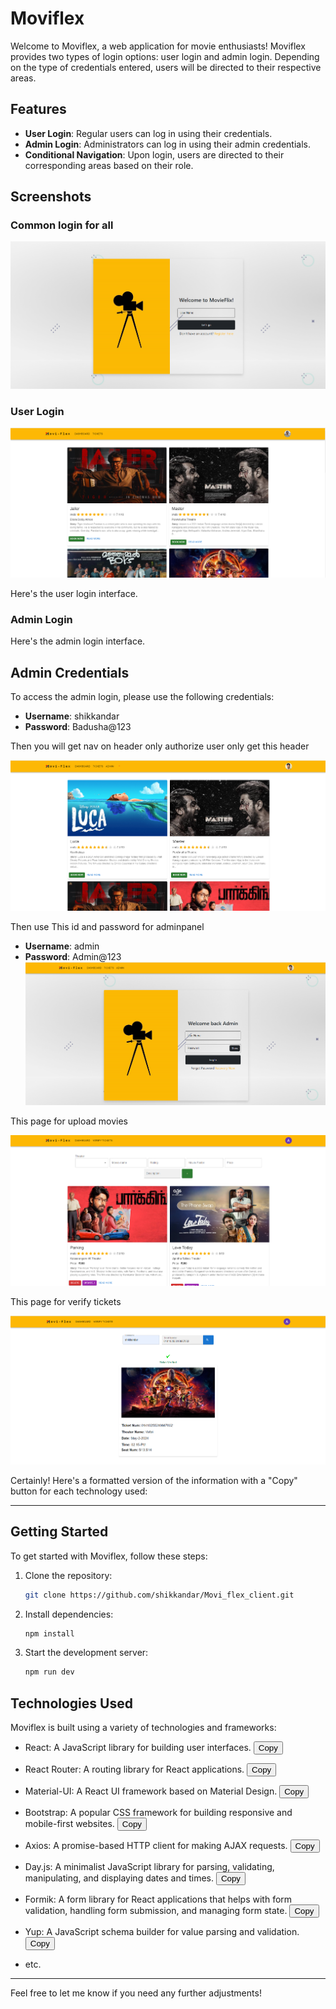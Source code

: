 # Moviflex

Welcome to Moviflex, a web application for movie enthusiasts! Moviflex provides two types of login options: user login and admin login. Depending on the type of credentials entered, users will be directed to their respective areas.

## Features

- **User Login**: Regular users can log in using their credentials.
- **Admin Login**: Administrators can log in using their admin credentials.
- **Conditional Navigation**: Upon login, users are directed to their corresponding areas based on their role.

## Screenshots
### Common login for all
![User Login](/src/assets/screenShot/login.png)


### User Login
![User Login](/src/assets/screenShot/userLogin.png)

Here's the user login interface.

### Admin Login
Here's the admin login interface.

## Admin Credentials

To access the admin login, please use the following credentials:
- **Username**: shikkandar
- **Password**: Badusha@123

Then you will get nav on header only authorize user only get this header

![Admin Login](/src/assets/screenShot/adminlogin.png)


Then use This id and password for adminpanel
- **Username**: admin
- **Password**: Admin@123 
![Admin Login](/src/assets/screenShot/admin.png)


This page for upload movies

![Upload Movies](/src/assets/screenShot/uploadfile.png)


This page for verify tickets

![Upload Movies](/src/assets/screenShot/verifivation.png)

Certainly! Here's a formatted version of the information with a "Copy" button for each technology used:

---

## Getting Started

To get started with Moviflex, follow these steps:

1. Clone the repository:
   ```bash
   git clone https://github.com/shikkandar/Movi_flex_client.git
   ```

2. Install dependencies:
   ```bash
   npm install
   ```

3. Start the development server:
   ```bash
   npm run dev
   ```

## Technologies Used

Moviflex is built using a variety of technologies and frameworks:

- React: A JavaScript library for building user interfaces.
  <button class="copy-button" data-clipboard-text="React: A JavaScript library for building user interfaces.">Copy</button>

- React Router: A routing library for React applications.
  <button class="copy-button" data-clipboard-text="React Router: A routing library for React applications.">Copy</button>

- Material-UI: A React UI framework based on Material Design.
  <button class="copy-button" data-clipboard-text="Material-UI: A React UI framework based on Material Design.">Copy</button>

- Bootstrap: A popular CSS framework for building responsive and mobile-first websites.
  <button class="copy-button" data-clipboard-text="Bootstrap: A popular CSS framework for building responsive and mobile-first websites.">Copy</button>

- Axios: A promise-based HTTP client for making AJAX requests.
  <button class="copy-button" data-clipboard-text="Axios: A promise-based HTTP client for making AJAX requests.">Copy</button>

- Day.js: A minimalist JavaScript library for parsing, validating, manipulating, and displaying dates and times.
  <button class="copy-button" data-clipboard-text="Day.js: A minimalist JavaScript library for parsing, validating, manipulating, and displaying dates and times.">Copy</button>

- Formik: A form library for React applications that helps with form validation, handling form submission, and managing form state.
  <button class="copy-button" data-clipboard-text="Formik: A form library for React applications that helps with form validation, handling form submission, and managing form state.">Copy</button>

- Yup: A JavaScript schema builder for value parsing and validation.
  <button class="copy-button" data-clipboard-text="Yup: A JavaScript schema builder for value parsing and validation.">Copy</button>

- etc.

---

Feel free to let me know if you need any further adjustments!